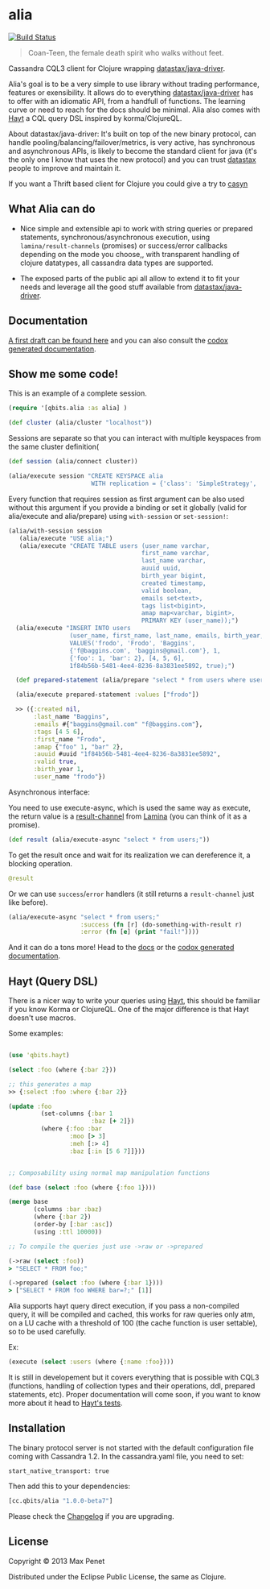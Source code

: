 # alia
[![Build Status](https://secure.travis-ci.org/mpenet/alia.png?branch=master)](http://travis-ci.org/mpenet/alia)

> Coan-Teen, the female death spirit who walks without feet.

Cassandra CQL3 client for Clojure wrapping [datastax/java-driver](https://github.com/datastax/java-driver).

Alia's goal is to be a very simple to use library without trading
performance, features or exensibility.
It allows do to everything
[datastax/java-driver](https://github.com/datastax/java-driver) has to offer
with an idiomatic API, from a handfull of functions. The learning
curve or need to reach for the docs should be minimal.
Alia also comes with [Hayt](#hayt-query-dsl) a CQL query DSL inspired
by korma/ClojureQL.

About datastax/java-driver:
It's built on top of the new binary protocol, can handle
pooling/balancing/failover/metrics, is very active, has synchronous and
asynchronous APIs, is likely to become the standard client for java
(it's the only one I know that uses the new protocol) and you can
trust [datastax](http://datastax.com/) people to improve and maintain
it.

If you want a Thrift based client for Clojure you could give a try to
[casyn](https://github.com/mpenet/casyn)

## What Alia can do

* Nice simple and extensible api to work with string queries or
  prepared statements, synchronous/asynchronous execution, using
  `lamina/result-channels` (promises) or success/error callbacks
  depending on the mode you choose,, with transparent handling of
  clojure datatypes, all cassandra data types are supported.


* The exposed parts of the public api all allow to extend it to fit
  your needs and leverage all the good stuff available from
  [datastax/java-driver](https://github.com/datastax/java-driver).

## Documentation

[A first draft can be found here](https://github.com/mpenet/alia/blob/master/docs/guide.md) and you can also consult the [codox generated documentation](http://mpenet.github.com/alia/#docs).

## Show me some code!

This is an example of a complete session.

```clojure
(require '[qbits.alia :as alia] )

(def cluster (alia/cluster "localhost"))
```

Sessions are separate so that you can interact with multiple
keyspaces from the same cluster definition(

```clojure
(def session (alia/connect cluster))

(alia/execute session "CREATE KEYSPACE alia
                       WITH replication = {'class': 'SimpleStrategy', 'replication_factor' : 3};")
```

Every function that requires session as first argument can be also
used without this argument if you provide a binding or set it globally (valid for
alia/execute and alia/prepare) using `with-session` or `set-session!`:

```clojure
(alia/with-session session
   (alia/execute "USE alia;")
   (alia/execute "CREATE TABLE users (user_name varchar,
                                     first_name varchar,
                                     last_name varchar,
                                     auuid uuid,
                                     birth_year bigint,
                                     created timestamp,
                                     valid boolean,
                                     emails set<text>,
                                     tags list<bigint>,
                                     amap map<varchar, bigint>,
                                     PRIMARY KEY (user_name));")
  (alia/execute "INSERT INTO users
                 (user_name, first_name, last_name, emails, birth_year, amap, tags, auuid,valid)
                 VALUES('frodo', 'Frodo', 'Baggins',
                 {'f@baggins.com', 'baggins@gmail.com'}, 1,
                 {'foo': 1, 'bar': 2}, [4, 5, 6],
                 1f84b56b-5481-4ee4-8236-8a3831ee5892, true);")

  (def prepared-statement (alia/prepare "select * from users where user_name=?;"))

  (alia/execute prepared-statement :values ["frodo"])

  >> ({:created nil,
       :last_name "Baggins",
       :emails #{"baggins@gmail.com" "f@baggins.com"},
       :tags [4 5 6],
       :first_name "Frodo",
       :amap {"foo" 1, "bar" 2},
       :auuid #uuid "1f84b56b-5481-4ee4-8236-8a3831ee5892",
       :valid true,
       :birth_year 1,
       :user_name "frodo"})
```

Asynchronous interface:

You need to use execute-async, which is used the same way as execute,
the return value is a
[result-channel](https://github.com/ztellman/lamina/wiki/Result-Channels) from
[Lamina](https://github.com/ztellman/lamina) (you can think of it as a promise).

```clojure
(def result (alia/execute-async "select * from users;"))

```

To get the result once and wait for its realization we can dereference
it, a blocking operation.

```clojure
@result
```

Or we can use `success`/`error` handlers (it still returns a
`result-channel` just like before).

```clojure
(alia/execute-async "select * from users;"
                    :success (fn [r] (do-something-with-result r)
                    :error (fn [e] (print "fail!"))))

```

And it can do a tons more! Head to the
[docs](https://github.com/mpenet/alia/blob/master/docs/guide.md) or
the
[codox generated documentation](http://mpenet.github.com/alia/#docs).

## Hayt (Query DSL)

There is a nicer way to write your queries using
[Hayt](https://github.com/mpenet/hayt), this should be familiar if you
know Korma or ClojureQL.
One of the major difference is that Hayt doesn't use macros.

Some examples:

```clojure

(use 'qbits.hayt)

(select :foo (where {:bar 2}))

;; this generates a map
>> {:select :foo :where {:bar 2}}

(update :foo
         (set-columns {:bar 1
                       :baz [+ 2]})
         (where {:foo :bar
                 :moo [> 3]
                 :meh [:> 4]
                 :baz [:in [5 6 7]]}))


;; Composability using normal map manipulation functions

(def base (select :foo (where {:foo 1})))

(merge base
       (columns :bar :baz)
       (where {:bar 2})
       (order-by [:bar :asc])
       (using :ttl 10000))

;; To compile the queries just use ->raw or ->prepared

(->raw (select :foo))
> "SELECT * FROM foo;"

(->prepared (select :foo (where {:bar 1})))
> ["SELECT * FROM foo WHERE bar=?;" [1]]

```

Alia supports hayt query direct execution, if you pass a non-compiled
query, it will be compiled and cached, this works for raw queries only atm,
on a LU cache with a threshold of 100 (the cache function is user
settable), so to be used carefully.

Ex:
```clojure
(execute (select :users (where {:name :foo})))
```

It is still in developement but it covers everything that is possible
with CQL3 (functions, handling of collection types and their
operations, ddl, prepared statements, etc).
Proper documentation will come soon, if you want to know more about it head to
[Hayt's tests](https://github.com/mpenet/hayt/blob/master/test/qbits/hayt/core_test.clj).

## Installation

The binary protocol server is not started with the default
configuration file coming with Cassandra 1.2.
In the cassandra.yaml file, you need to set:

`start_native_transport: true`

Then add this to your dependencies:

```clojure
[cc.qbits/alia "1.0.0-beta7"]
```

Please check the
[Changelog](https://github.com/mpenet/alia/blob/master/CHANGELOG.md)
if you are upgrading.

## License

Copyright © 2013 Max Penet

Distributed under the Eclipse Public License, the same as Clojure.
